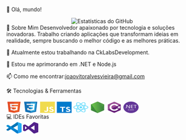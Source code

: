 👋 Olá, mundo!
<div align="center">
  <img src="https://github-readme-stats.vercel.app/api?username=Jvitor00a&show_icons=true&theme=radical" alt="Estatísticas do GitHub" />
</div>
🚀 Sobre Mim
Desenvolvedor apaixonado por tecnologia e soluções inovadoras. Trabalho criando aplicações que transformam ideias em realidade, sempre buscando o melhor código e as melhores práticas.

🔭 Atualmente estou trabalhando na CkLabsDevelopment.

🌱 Estou me aprimorando em .NET e Node.js

📫 Como me encontrar:joaovitoralvesvieira@gmail.com


🛠️ Tecnologias & Ferramentas
<div style="display: inline_block">
  <img align="center" alt="HTML" height="30" width="40" src="https://raw.githubusercontent.com/devicons/devicon/master/icons/html5/html5-original.svg">
  <img align="center" alt="CSS" height="30" width="40" src="https://raw.githubusercontent.com/devicons/devicon/master/icons/css3/css3-original.svg">
  <img align="center" alt="JavaScript" height="30" width="40" src="https://raw.githubusercontent.com/devicons/devicon/master/icons/javascript/javascript-plain.svg">
  <img align="center" alt="TypeScript" height="30" width="40" src="https://raw.githubusercontent.com/devicons/devicon/master/icons/typescript/typescript-plain.svg">
  <img align="center" alt="React" height="30" width="40" src="https://raw.githubusercontent.com/devicons/devicon/master/icons/react/react-original.svg">
  <img align="center" alt="Node" height="30" width="40" src="https://raw.githubusercontent.com/devicons/devicon/master/icons/nodejs/nodejs-original.svg">
  <img align="center" alt="C#" height="30" width="40" src="https://raw.githubusercontent.com/devicons/devicon/master/icons/csharp/csharp-original.svg">
  <img align="center" alt=".NET" height="30" width="40" src="https://raw.githubusercontent.com/devicons/devicon/master/icons/dotnetcore/dotnetcore-original.svg">
</div>
💻 IDEs Favoritas
<div style="display: inline_block">
  <img align="center" alt="VS Code" height="30" width="40" src="https://raw.githubusercontent.com/devicons/devicon/master/icons/vscode/vscode-original.svg">
  <img align="center" alt="Visual Studio" height="30" width="40" src="https://raw.githubusercontent.com/devicons/devicon/master/icons/visualstudio/visualstudio-plain.svg">
</div>
